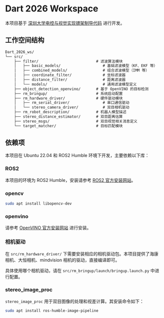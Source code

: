 # Dart 2026 Workspace

本项目基于 [深圳大学电控与视觉实现镖架制导代码](https://github.com/Elucidater01/2024_Dart_Algorithm.git) 进行开发。

## 工作空间结构

``` markdown
Dart_2026_ws/
└── src/
    ├── filter/                          # 滤波算法模块
    │   ├── basic_models/                   # 基础滤波模型（KF、EKF 等）
    │   ├── combined_models/                # 组合滤波模型（IMM 等）
    │   ├── coordinate_filter/              # 坐标滤波器
    │   ├── distance_filter/                # 距离滤波器
    │   └── models/                         # 通用滤波模型定义
    ├── object_detection_openvino/       # 基于 OpenVINO 的目标检测
    ├── rm_bringup/                      # 系统启动配置
    ├── rm_hardware_driver/              # 硬件驱动模块
    │   ├── rm_serial_driver/               # 串口通信驱动
    │   └── stereo_camera_driver/           # 双目相机驱动
    ├── rm_robot_description/            # 机器人模型描述
    ├── stereo_distance_estimator/       # 双目距离估算
    ├── stereo_msgs/                     # 双目视觉相关消息定义
    └── target_matcher/                  # 目标匹配模块
```

## 依赖项

本项目在 Ubuntu 22.04 和 ROS2 Humble 环境下开发，主要依赖以下库：

### ROS2

本项目的环境为 ROS2 Humble，安装请参考 [ROS2 官方安装网站](https://docs.ros.org/en/humble/Installation.html)。

### opencv

```bash
sudo apt install libopencv-dev
```

### openvino

请参考 [OpenVINO 官方安装网站](https://www.intel.com/content/www/us/en/developer/tools/openvino-toolkit/download.html) 进行安装。

### 相机驱动

在 ``src/rm_hardware_driver/`` 下需要安装相应的相机驱动包。本项目提供了海康相机、大恒相机、mindvision 相机的驱动，直接编译即可。

具体使用哪个相机驱动，请在 ``src/rm_bringup/launch/bringup.launch.py`` 中进行配置。

### stereo_image_proc

`stereo_image_proc` 用于双目图像的处理和视差计算。其安装命令如下：

```bash
sudo apt install ros-humble-image-pipeline
```